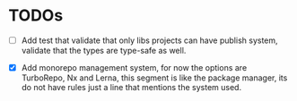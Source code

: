 # TODOs

- [ ] Add test that validate that only libs projects can have publish system, validate that the types are type-safe as well.

- [x] Add monorepo management system, for now the options are TurboRepo, Nx and Lerna, this segment is like the package manager, its do not have rules just a line that mentions the system used.
